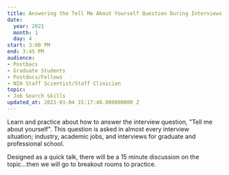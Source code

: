 ```yaml
---
title: Answering the Tell Me About Yourself Question During Interviews
date:
  year: 2021
  month: 1
  day: 4
start: 3:00 PM
end: 3:45 PM
audience:
- Postbacs
- Graduate Students
- Postdocs/Fellows
- NIH Staff Scientist/Staff Clinician
topic:
- Job Search Skills
updated_at: 2021-01-04 15:17:48.000000000 Z
---
```

Learn and practice about how to answer the interview question, \"Tell me
about yourself\". This question is asked in almost every interview
situation; industry, academic jobs, and interviews for graduate and
professional school. 

Designed as a quick talk, there will be a 15 minute discussion on the
topic...then we will go to breakout rooms to practice.

 
